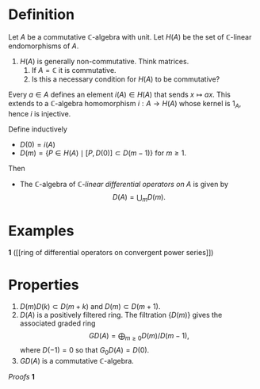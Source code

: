 # Definition
Let $A$ be a commutative $\mathbb{C}$-algebra with unit. Let $H(A)$ be the set of $\mathbb{C}$-linear endomorphisms of $A$. 
1. $H(A)$ is generally non-commutative. Think matrices.
	1. If $A=\mathbb{C}$ it is commutative.
	2. Is this a necessary condition for $H(A)$ to be commutative?

Every $a\in A$ defines an element $i(A)\in H(A)$ that sends $x\mapsto ax$. This extends to a $\mathbb{C}$-algebra homomorphism $i:A\to H(A)$ whose kernel is $1_A$, hence $i$ is injective.

Define inductively
- $D(0)=i(A)$
- $D(m)=\{P\in H(A)\mid [P,D(0)]\subset D(m-1)\}$ for $m\geq 1$.

Then 
- The $\mathbb{C}$-algebra of *$\mathbb{C}$-linear differential operators on $A$* is given by $$D(A)=\bigcup_m D(m).$$ 
# Examples
**1** ([[ring of differential operators on convergent power series]])

# Properties
1. $D(m)D(k)\subset D(m+k)$ and $D(m)\subset D(m+1)$.
2. $D(A)$ is a positively filtered ring. The filtration $\{D(m)\}$ gives the associated graded ring $$GD(A)=\bigoplus_{m\geq 0}D(m)/D(m-1),$$where $D(-1)=0$ so that $G_0D(A)=D(0)$. 
3. $GD(A)$ is a commutative $\mathbb{C}$-algebra.

*Proofs*
**1**
